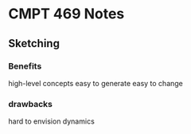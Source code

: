 # CMPT 469 Notes

## Sketching

### Benefits

high-level concepts
easy to generate
easy to change

### drawbacks

hard to envision dynamics
